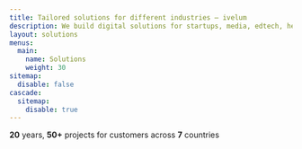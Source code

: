 ```yaml
---
title: Tailored solutions for different industries — ivelum
description: We build digital solutions for startups, media, edtech, healthcare, and other industries. We've earned the trust of our clients by creating high-quality and reliable products.
layout: solutions
menus:
  main:
    name: Solutions
    weight: 30
sitemap:
  disable: false
cascade:
  sitemap:
    disable: true
---
```


**20** years, **50+** projects for customers across **7** countries
